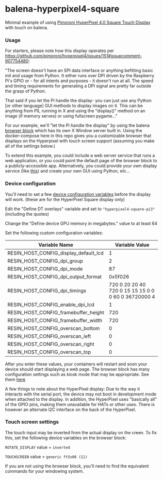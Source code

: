 # balena-hyperpixel4-square
Minimal example of using [Pimoroni HyperPixel 4.0 Square Touch Display](https://shop.pimoroni.com/products/hyperpixel-4-square?variant=30138251444307) with touch on balena.

### Usage
For starters, please note how this display operates per https://github.com/pimoroni/hyperpixel4/issues/151#issuecomment-907754480:

"The screen doesn't have an SPI data interface or anything befitting basic init and usage from Python. It either runs over DPI driven by the Raspberry Pi's GPIO or - for all intents and purposes - it doesn't run at all. The speed and timing requirements for generating a DPI signal are pretty far outside the grasp of Python.

That said if you let the Pi handle the display- you can just use any Python [or other language] GUI methods to display images on it. This can be anything from PIL running in X and using the "display()" method on an image (if memory serves) or using fullscreen pygame..."

For our example, we'll "let the Pi handle the display" by using the balena [browser block](https://github.com/balenablocks/browser) which has its own X Window server built in. Using the docker-compose here in this repo gives you a customizable browser that displays on the Hyperpixel with touch screen support (assuming you make all of the settings below.)

To extend this example, you could include a web server service that runs a web application, or you could point the default page of the browser block to a publicly-accessible app. Alternatively, you could provide your own display service (like [this](https://hub.balena.io/organizations/balenablocks/blocks/xserver)) and create your own GUI using Python, etc...

### Device configuration

You'll need to set a few [device configuration variables](https://www.balena.io/docs/learn/manage/configuration/) before the display will work. (these are for the HyperPixel Square display only)

Edit the "Define DT overlays" variable and set to `"hyperpixel4-square-pi3"` (including the quotes)

Change the "Define device GPU memory in megabytes." value to at least 64

Set the following custom configuration variables:

| Variable Name | Variable Value |
| ------------ | ----------- |
| RESIN_HOST_CONFIG_display_default_lcd | 1 |
| RESIN_HOST_CONFIG_dpi_group | 2 |
| RESIN_HOST_CONFIG_dpi_mode | 87 |
| RESIN_HOST_CONFIG_dpi_output_format | 0x5f026 |
| RESIN_HOST_CONFIG_dpi_timings | 720 0 20 20 40 720 0 15 15 15 0 0 0 60 0 36720000 4 |
| RESIN_HOST_CONFIG_enable_dpi_lcd | 1 |
| RESIN_HOST_CONFIG_framebuffer_height | 720 |
| RESIN_HOST_CONFIG_framebuffer_width | 720 |
| RESIN_HOST_CONFIG_overscan_bottom | 0 |
| RESIN_HOST_CONFIG_overscan_left | 0 |
| RESIN_HOST_CONFIG_overscan_right | 0 |
| RESIN_HOST_CONFIG_overscan_top | 0 |

After you enter these values, your containers will restart and soon your device should start displaying a web page. The browser block has many configuration settings such as kiosk mode that may be appropriate. See them [here](https://github.com/balenablocks/browser#environment-variables)

A few things to note about the HyperPixel display: Due to the way it interacts with the serial port, the device may not boot in development mode when attached to the display. In addition, the HyperPixel uses "basically all" of the GPIO pins, making them unavailable for HATs or other uses. There is however an alternate I2C interface on the back of the HyperPixel.

### Touch screen settings

The touch input may be inverted from the actual display on the creen. To fix this, set the following device variables on the browser block:

`ROTATE_DISPLAY` value = `inverted`

`TOUCHSCREEN` value = `generic ft5x06 (11)`

If you are not using the browser block, you'll need to find the equivalent commands for your windowing system.



